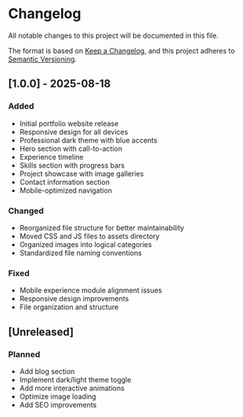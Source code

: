 # Changelog

All notable changes to this project will be documented in this file.

The format is based on [Keep a Changelog](https://keepachangelog.com/en/1.0.0/),
and this project adheres to [Semantic Versioning](https://semver.org/spec/v2.0.0.html).

## [1.0.0] - 2025-08-18

### Added
- Initial portfolio website release
- Responsive design for all devices
- Professional dark theme with blue accents
- Hero section with call-to-action
- Experience timeline
- Skills section with progress bars
- Project showcase with image galleries
- Contact information section
- Mobile-optimized navigation

### Changed
- Reorganized file structure for better maintainability
- Moved CSS and JS files to assets directory
- Organized images into logical categories
- Standardized file naming conventions

### Fixed
- Mobile experience module alignment issues
- Responsive design improvements
- File organization and structure

## [Unreleased]

### Planned
- Add blog section
- Implement dark/light theme toggle
- Add more interactive animations
- Optimize image loading
- Add SEO improvements

